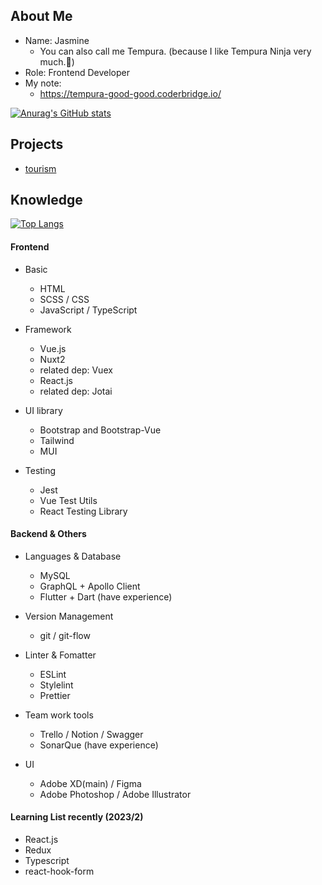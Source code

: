 ## About Me

- Name: Jasmine
  - You can also call me Tempura. (because I like Tempura Ninja very much.🤣)
- Role: Frontend Developer
- My note:
  - https://tempura-good-good.coderbridge.io/


[![Anurag's GitHub stats](https://github-readme-stats.vercel.app/api?username=tempura327&show_icons=true&theme=dracula)](https://github.com/anuraghazra/github-readme-stats)

## Projects

- [tourism](https://tempura327.github.io/The-F2E-tourism/)

## Knowledge

[![Top Langs](https://github-readme-stats.vercel.app/api/top-langs/?username=tempura327&layout=compact)](https://github.com/anuraghazra/github-readme-stats)

#### Frontend

- Basic
  - HTML
  - SCSS / CSS
  - JavaScript / TypeScript

- Framework
  - Vue.js
  - Nuxt2
  - related dep: Vuex
  - React.js
  - related dep: Jotai

- UI library
  - Bootstrap and Bootstrap-Vue
  - Tailwind
  - MUI

- Testing
  - Jest 
  - Vue Test Utils
  - React Testing Library
  
  
#### Backend & Others
- Languages & Database
  - MySQL
  - GraphQL + Apollo Client
  - Flutter + Dart (have experience)

- Version Management
  - git / git-flow

- Linter & Fomatter
  - ESLint
  - Stylelint
  - Prettier

- Team work tools
  - Trello / Notion / Swagger
  - SonarQue (have experience)

- UI
  - Adobe XD(main) / Figma
  - Adobe Photoshop / Adobe Illustrator 

#### Learning List recently (2023/2)

- React.js
- Redux
- Typescript
- react-hook-form

